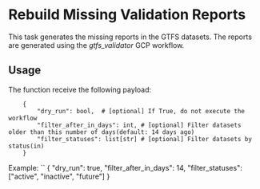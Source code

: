 # Rebuild Missing Validation Reports

This task generates the missing reports in the GTFS datasets. 
The reports are generated using the _gtfs_validator_ GCP workflow.

## Usage
The function receive the following payload:
```
    {
        "dry_run": bool,  # [optional] If True, do not execute the workflow
        "filter_after_in_days": int, # [optional] Filter datasets older than this number of days(default: 14 days ago)
        "filter_statuses": list[str] # [optional] Filter datasets by status(in)
    }
```
Example:
``
{
    "dry_run": true,
    "filter_after_in_days": 14,
    "filter_statuses": ["active", "inactive", "future"]
}
`````